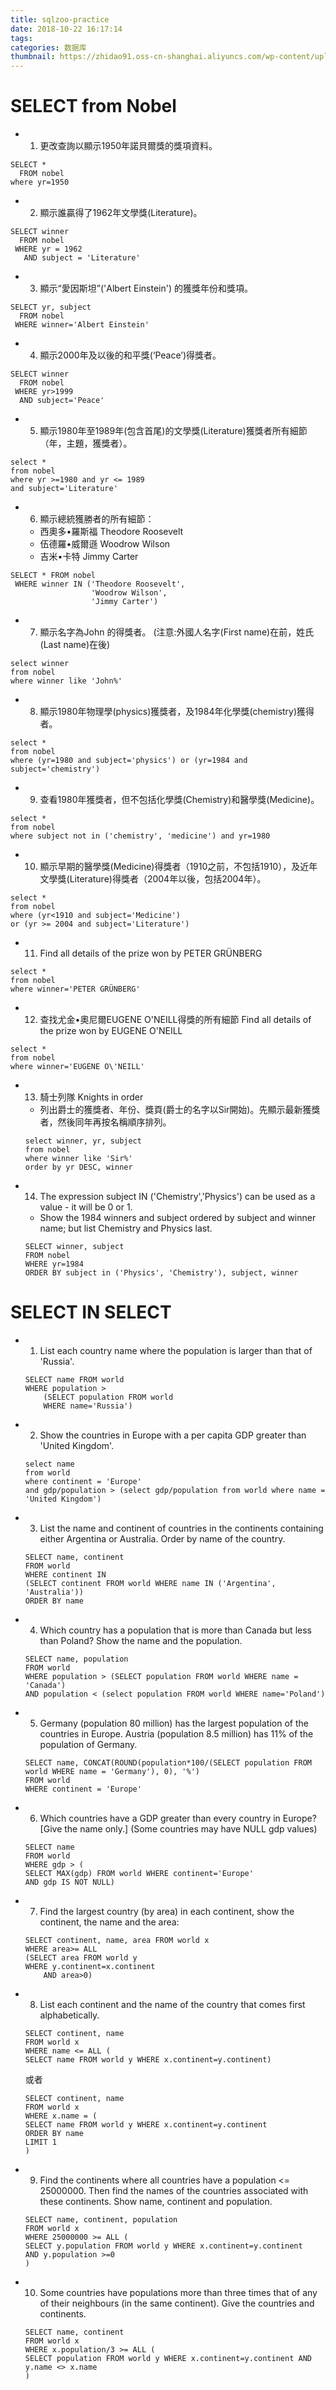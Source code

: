 ```yaml
---
title: sqlzoo-practice
date: 2018-10-22 16:17:14
tags:
categories: 数据库
thumbnail: https://zhidao91.oss-cn-shanghai.aliyuncs.com/wp-content/uploads/2015/11/databaseDevelopment.jpg
---
```



# SELECT from Nobel

- 1. 更改查詢以顯示1950年諾貝爾獎的獎項資料。
```
SELECT *
  FROM nobel
where yr=1950
```

- 2. 顯示誰贏得了1962年文學獎(Literature)。
```
SELECT winner
  FROM nobel
 WHERE yr = 1962
   AND subject = 'Literature'
```

- 3. 顯示“愛因斯坦”('Albert Einstein') 的獲獎年份和獎項。
```
SELECT yr, subject
  FROM nobel
 WHERE winner='Albert Einstein'
```

- 4. 顯示2000年及以後的和平獎(‘Peace’)得獎者。
```
SELECT winner
  FROM nobel
 WHERE yr>1999
  AND subject='Peace'
```

- 5. 顯示1980年至1989年(包含首尾)的文學獎(Literature)獲獎者所有細節（年，主題，獲獎者）。
```
select *
from nobel
where yr >=1980 and yr <= 1989
and subject='Literature'
```

- 6. 顯示總統獲勝者的所有細節：

	- 西奧多•羅斯福 Theodore Roosevelt
	- 伍德羅•威爾遜 Woodrow Wilson
	- 吉米•卡特 Jimmy Carter
```
SELECT * FROM nobel
 WHERE winner IN ('Theodore Roosevelt',
                  'Woodrow Wilson',
                  'Jimmy Carter')
```

- 7. 顯示名字為John 的得獎者。 (注意:外國人名字(First name)在前，姓氏(Last name)在後)
```
select winner
from nobel
where winner like 'John%'
```

- 8. 顯示1980年物理學(physics)獲獎者，及1984年化學獎(chemistry)獲得者。
```
select *
from nobel
where (yr=1980 and subject='physics') or (yr=1984 and subject='chemistry')
```

- 9. 查看1980年獲獎者，但不包括化學獎(Chemistry)和醫學獎(Medicine)。
```
select *
from nobel
where subject not in ('chemistry', 'medicine') and yr=1980
```

- 10. 顯示早期的醫學獎(Medicine)得獎者（1910之前，不包括1910），及近年文學獎(Literature)得獎者（2004年以後，包括2004年）。
```
select *
from nobel
where (yr<1910 and subject='Medicine')
or (yr >= 2004 and subject='Literature')
```

- 11. Find all details of the prize won by PETER GRÜNBERG
```
select *
from nobel
where winner='PETER GRÜNBERG'
```

- 12. 查找尤金•奧尼爾EUGENE O'NEILL得獎的所有細節 Find all details of the prize won by EUGENE O'NEILL
```
select *
from nobel
where winner='EUGENE O\'NEILL'
```

- 13. 騎士列隊 Knights in order
	- 列出爵士的獲獎者、年份、獎頁(爵士的名字以Sir開始)。先顯示最新獲獎者，然後同年再按名稱順序排列。
	```
	select winner, yr, subject
	from nobel
	where winner like 'Sir%'
	order by yr DESC, winner	
	```

- 14. The expression subject IN ('Chemistry','Physics') can be used as a value - it will be 0 or 1.

	- Show the 1984 winners and subject ordered by subject and winner name; but list Chemistry and Physics last.
	```
	SELECT winner, subject
	FROM nobel
 	WHERE yr=1984
 	ORDER BY subject in ('Physics', 'Chemistry'), subject, winner
	```


# SELECT IN SELECT

- 1. List each country name where the population is larger than that of 'Russia'.
	```
	SELECT name FROM world
	WHERE population >
		(SELECT population FROM world
		WHERE name='Russia')
	```

- 2. Show the countries in Europe with a per capita GDP greater than 'United Kingdom'.
	```
	select name
	from world
	where continent = 'Europe' 
	and gdp/population > (select gdp/population from world where name = 'United Kingdom')
	```

- 3. List the name and continent of countries in the continents containing either Argentina or Australia. Order by name of the country.
	```
	SELECT name, continent 
	FROM world
	WHERE continent IN 
	(SELECT continent FROM world WHERE name IN ('Argentina', 'Australia')) 
	ORDER BY name
	```

- 4. Which country has a population that is more than Canada but less than Poland? Show the name and the population.
	```
	SELECT name, population
	FROM world
	WHERE population > (SELECT population FROM world WHERE name = 'Canada') 
	AND population < (select population FROM world WHERE name='Poland')
	```

- 5. Germany (population 80 million) has the largest population of the countries in Europe. Austria (population 8.5 million) has 11% of the population of Germany.
	```
	SELECT name, CONCAT(ROUND(population*100/(SELECT population FROM world WHERE name = 'Germany'), 0), '%')
	FROM world
	WHERE continent = 'Europe'
	```

- 6. Which countries have a GDP greater than every country in Europe? [Give the name only.] (Some countries may have NULL gdp values)
	```
	SELECT name 
	FROM world
	WHERE gdp > (
	SELECT MAX(gdp) FROM world WHERE continent='Europe'
	AND gdp IS NOT NULL) 
	```

- 7. Find the largest country (by area) in each continent, show the continent, the name and the area:
	```
	SELECT continent, name, area FROM world x
	WHERE area>= ALL
    (SELECT area FROM world y
	WHERE y.continent=x.continent
		AND area>0)
	```

- 8. List each continent and the name of the country that comes first alphabetically.
	```
	SELECT continent, name
	FROM world x
	WHERE name <= ALL (
	SELECT name FROM world y WHERE x.continent=y.continent)
	```
	或者
	```
	SELECT continent, name
	FROM world x
	WHERE x.name = (
	SELECT name FROM world y WHERE x.continent=y.continent 
	ORDER BY name 
	LIMIT 1
	)
	```

- 9. Find the continents where all countries have a population <= 25000000. Then find the names of the countries associated with these continents. Show name, continent and population.
	```
	SELECT name, continent, population
	FROM world x
	WHERE 25000000 >= ALL (
	SELECT y.population FROM world y WHERE x.continent=y.continent
	AND y.population >=0
	)
	```

- 10. Some countries have populations more than three times that of any of their neighbours (in the same continent). Give the countries and continents.
	```
	SELECT name, continent
	FROM world x
	WHERE x.population/3 >= ALL (
	SELECT population FROM world y WHERE x.continent=y.continent AND y.name <> x.name
	)
	```